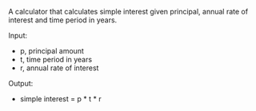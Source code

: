 A calculator that calculates simple interest given principal, annual rate of interest and time period in years.

Input:
* p, principal amount
* t, time period in years
* r, annual rate of interest

Output:
 * simple interest = p * t * r
